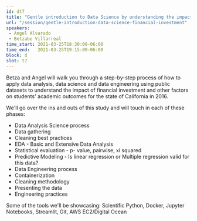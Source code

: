 ```yaml
---
id: dt7
title: "Gentle introduction to Data Science by understanding the impact of financial investment and other factors on student academic outcomes"
url: "/session/gentle-introduction-data-science-financial-investment"
speakers:
 - Angel Alvarado
 - Betzabe Villarreal
time_start: 2021-03-25T18:30:00-06:00
time_end:   2021-03-25T19:15:00-06:00
block: d
slot: t7
---
```


Betza and Angel will walk you through a step-by-step process of how to apply data analysis, data science and data engineering using public datasets to understand the impact of financial investment and other factors on students' academic outcomes for the state of California in 2016.

We'll go over the ins and outs of this study and will touch in each of these phases:
 * Data Analysis Science process
 * Data gathering
 * Cleaning best practices
 * EDA - Basic and Extensive Data Analysis
 * Statistical evaluation - p- value, pairwise, xi squared
 * Predictive Modeling - Is linear regression or Multiple regression valid for this data?
 * Data Engineering process
 * Containerization
 * Cleaning methodology
 * Presenting the data
 * Engineering practices

Some of the tools we'll be showcasing:
Scientific Python, Docker, Jupyter Notebooks, Streamlit, Git, AWS EC2/Digital Ocean
